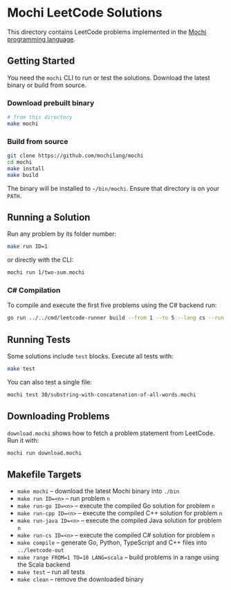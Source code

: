 # Mochi LeetCode Solutions

This directory contains LeetCode problems implemented in the [Mochi programming language](https://github.com/mochilang/mochi).

## Getting Started

You need the `mochi` CLI to run or test the solutions. Download the latest binary or build from source.

### Download prebuilt binary

```bash
# from this directory
make mochi
```

### Build from source

```bash
git clone https://github.com/mochilang/mochi
cd mochi
make install
make build
```

The binary will be installed to `~/bin/mochi`. Ensure that directory is on your `PATH`.

## Running a Solution

Run any problem by its folder number:

```bash
make run ID=1
```

or directly with the CLI:

```bash
mochi run 1/two-sum.mochi
```

### C# Compilation

To compile and execute the first five problems using the C# backend run:

```bash
go run ../../cmd/leetcode-runner build --from 1 --to 5 --lang cs --run
```

## Running Tests

Some solutions include `test` blocks. Execute all tests with:

```bash
make test
```

You can also test a single file:

```bash
mochi test 30/substring-with-concatenation-of-all-words.mochi
```

## Downloading Problems

`download.mochi` shows how to fetch a problem statement from LeetCode. Run it with:

```bash
mochi run download.mochi
```

## Makefile Targets

- `make mochi` – download the latest Mochi binary into `./bin`
- `make run ID=<n>` – run problem `n`
- `make run-go ID=<n>` – execute the compiled Go solution for problem `n`
- `make run-cpp ID=<n>` – execute the compiled C++ solution for problem `n`
- `make run-java ID=<n>` – execute the compiled Java solution for problem `n`
- `make run-cs ID=<n>` – execute the compiled C# solution for problem `n`
- `make compile` – generate Go, Python, TypeScript and C++ files into `../leetcode-out`
- `make range FROM=1 TO=10 LANG=scala` – build problems in a range using the Scala backend
- `make test` – run all tests
- `make clean` – remove the downloaded binary

